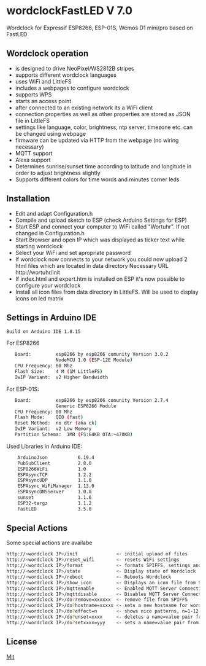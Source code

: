# wordclockFastLED V 7.0
 Wordclock for Expressif ESP8266, ESP-01S, Wemos D1 mini/pro based on FastLED

## Wordclock operation
- is designed to drive NeoPixel/WS2812B stripes
- supports different wordclock languages
- uses WiFi and LittleFS
- includes a webpages to configure wordclock
- supports WPS
- starts an access point
- after connected to an existing network its a WiFi client
- connection properties as well as other properties are stored as JSON file in LittleFS
- settings like language, color, brightness, ntp server, timezone etc. can be changed using webpage
- firmware can be updated via HTTP from the webpage (no wiring necessary)
- MQTT support
- Alexa support
- Determines sunrise/sunset time according to latitude and longitude in order to adjust brightness slightly
- Supports different colors for time words and minutes corner leds

## Installation
- Edit and adapt Configuration.h
- Compile and upload sketch to ESP (check Arduino Settings for ESP)
- Start ESP and connect your computer to WiFi called "Wortuhr". If not changed in Configuration.h
- Start Browser and open IP which was displayed as ticker text while starting wordclock
- Select your WiFi and set apropriate password
- If wordclock now connects to your network you could now upload  2 html files which are located in data directory
  Necessary URL http://wortuhr/init
- If index.html and expert.htm is installed on ESP it's now possible to configure your wordclock
- Install all icon files from data directory in LittleFS. Will be used to display icons on led matrix

## Settings in Arduino IDE

```
Build on Arduino IDE 1.8.15
```

For ESP8266
```bash
   Board:         esp8266 by esp8266 comunity Version 3.0.2
                  NodeMCU 1.0 (ESP-12E Module)
   CPU Frequency: 80 Mhz
   Flash Size:    4 M (1M LittleFS)
   IwIP Variant:  v2 Higher Bandwidth
```


For ESP-01S:
```bash
   Board:         esp8266 by esp8266 comunity Version 2.7.4
                  Generic ESP8266 Module
   CPU Frequency: 80 Mhz
   Flash Mode:    QIO (fast)
   Reset Method:  no dtr (aka ck)
   IwIP Variant:  v2 Low Memory
   Partition Schema:  1MB (FS:64KB OTA:~470KB)
```
Used Libraries in Arduino IDE:
```bash
    ArduinoJson           6.19.4
    PubSubClient          2.8.0
    ESP8266WiFi           1.0 
    ESPAsyncTCP           1.2.2
    ESPAsyncUDP           1.1.0  
    ESPAsync_WiFiManager  1.13.0
    ESPAsyncDNSServer     1.0.0
    sunset                1.1.6
    ESP32-targz           1.1.2
    FastLED               3.5.0
```


## Special Actions
Some special actions are availabe 
```bash
http://<wordclock IP>/init              <- initial upload of files
http://<wordclock IP>/reset_wifi        <- resets WiFi settings
http://<wordclock IP>/format            <- formats SPIFFS, settings and index.html will be deleted
http://<wordclock IP>/state             <- Display state of Wordclock
http://<wordclock IP>/reboot            <- Reboots Wordclock
http://<wordclock IP>/show_icon         <- Displays an icon file from SPIFFS
http://<wordclock IP>/mqttenable        <- Enabled MQTT Server Connection
http://<wordclock IP>/mqttdisable       <- Disables MQTT Server Connection
http://<wordclock IP>/do?remove=xxxxxx  <- remove file from SPIFFS
http://<wordclock IP>/do?hostname=xxxxx <- sets a new hostname for wordclock
http://<wordclock IP>/do?effect=n       <- shows nice patterns, n=1-12
http://<wordclock IP>/do?unset=xxxx		<- deletes a name=value pair from json settings file
http://<wordclock IP>/do?setxxxx=yyy	<- sets a name=value pair from json settings file


```

## License
[Mit](https://mit-license.org/)
